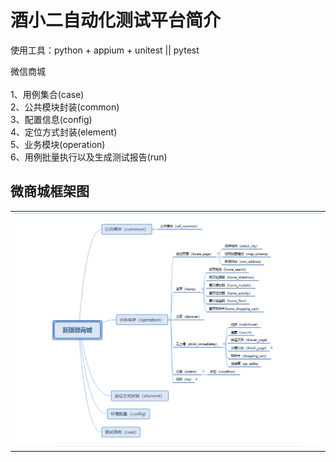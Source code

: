 # 酒小二自动化测试平台简介

使用工具：python + appium + unitest || pytest

微信商城\
\
1、用例集合(case)\
2、公共模块封装(common)\
3、配置信息(config)\
4、定位方式封装(element)\
5、业务模块(operation)\
6、用例批量执行以及生成测试报告(run)

## 微商城框架图

<table>
<tr>
<td><img src="https://github.com/yuanshen12/jiuxiaoer/blob/master/wechat/img/call_me.jpg"/></td>
</tr>

</table>


